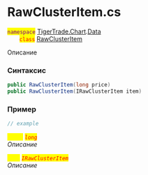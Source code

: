 
# RawClusterItem.cs
<mark style="color:purple;">`namespace`</mark> [TigerTrade.Chart](../../../../TigerTrade.Chart.md).[Data](../../../../TigerTrade.Chart/Data.md)  
&nbsp;&nbsp;&nbsp;&nbsp;&nbsp;&nbsp;&nbsp;<mark style="color:red;">`class`</mark> [RawClusterItem](../../RawClusterItem.cs.md)

Описание

### Синтаксис
```csharp
public RawClusterItem(long price)
public RawClusterItem(IRawClusterItem item)
```
### Пример  
```csharp
// example
```

<mark style="color:yellow;">`price`</mark> <mark style="color:red;">*`long`*</mark>  
 *Описание*  
  
<mark style="color:yellow;">`item`</mark> <mark style="color:red;">*`IRawClusterItem`*</mark>  
 *Описание*  
  

                    
                    